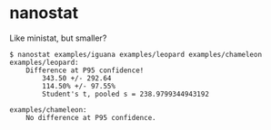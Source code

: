# nanostat

Like ministat, but smaller?

```
$ nanostat examples/iguana examples/leopard examples/chameleon 
examples/leopard:
	Difference at P95 confidence!
		343.50 +/- 292.64
		114.50% +/- 97.55%
		Student's t, pooled s = 238.9799344943192

examples/chameleon:
	No difference at P95 confidence.
```